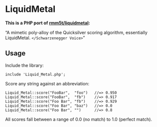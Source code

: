 # LiquidMetal

**This is a PHP port of [rmm5t/liquidmetal](http://github.com/rmm5t/liquidmetal):**

“A mimetic poly-alloy of the Quicksilver scoring algorithm, essentially
LiquidMetal. `</Schwarzenegger Voice>`”

## Usage

Include the library:

    include 'Liquid_Metal.php';

Score any string against an abbreviation:

    Liquid_Metal::score("FooBar",  "foo")   //=> 0.950
    Liquid_Metal::score("FooBar",  "fb")    //=> 0.917
    Liquid_Metal::score("Foo Bar", "fb")    //=> 0.929
    Liquid_Metal::score("Foo Bar", "baz")   //=> 0.0
    Liquid_Metal::score("Foo Bar", "")      //=> 0.8

All scores fall between a range of 0.0 (no match) to 1.0 (perfect match).
